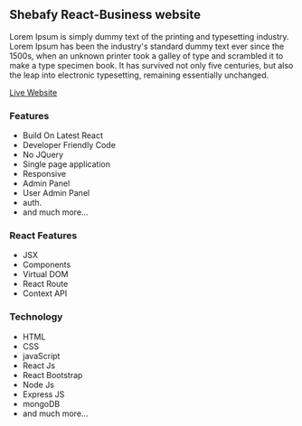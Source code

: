 ## Shebafy React-Business website

Lorem Ipsum is simply dummy text of the printing and typesetting industry. Lorem Ipsum has been the industry's standard dummy text ever since the 1500s, when an unknown printer took a galley of type and scrambled it to make a type specimen book. It has survived not only five centuries, but also the leap into electronic typesetting, remaining essentially unchanged.

[Live Website]()

### Features

- Build On Latest React
- Developer Friendly Code
- No JQuery
- Single page application
- Responsive
- Admin Panel
- User Admin Panel
- auth.
- and much more...

### React Features

- JSX
- Components
- Virtual DOM
- React Route
- Context API

### Technology

- HTML
- CSS
- javaScript
- React Js
- React Bootstrap
- Node Js
- Express JS
- mongoDB
- and much more...

